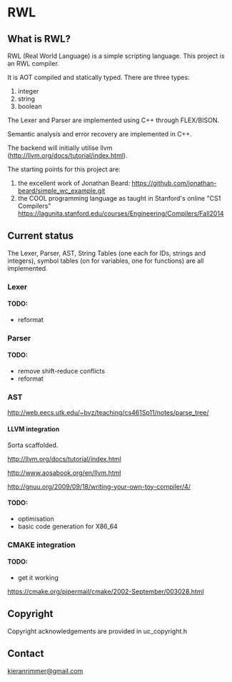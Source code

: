 # RWL

## What is RWL?
 
RWL (Real World Language) is a simple scripting language.  This project is an RWL compiler.

It is AOT compiled and statically typed.  There are three types:
1. integer
2. string
3. boolean

The Lexer and Parser are implemented using C++ through
 FLEX/BISON.
 
Semantic analysis and error recovery are implemented in C++.

The backend will initially utilise llvm (http://llvm.org/docs/tutorial/index.html).


The starting points for this project are:

1.  the excellent work of Jonathan Beard:
https://github.com/jonathan-beard/simple_wc_example.git
2.  the COOL programming language as taught in Stanford's online "CS1 Compilers"
https://lagunita.stanford.edu/courses/Engineering/Compilers/Fall2014

## Current status

The Lexer, Parser, AST, String Tables (one each for IDs, strings and integers), symbol tables (on for variables, one for functions) are all implemented.


### Lexer

#### TODO:

- reformat

### Parser

#### TODO:

- remove shift-reduce conflicts
- reformat

### AST

http://web.eecs.utk.edu/~bvz/teaching/cs461Sp11/notes/parse_tree/

#### LLVM integration

Sorta scaffolded.

http://llvm.org/docs/tutorial/index.html

http://www.aosabook.org/en/llvm.html

http://gnuu.org/2009/09/18/writing-your-own-toy-compiler/4/

#### TODO:

- optimisation
- basic code generation for X86_64

### CMAKE integration

#### TODO:

- get it working

https://cmake.org/pipermail/cmake/2002-September/003028.html

## Copyright

Copyright acknowledgements are provided in uc_copyright.h

## Contact

kieranrimmer@gmail.com